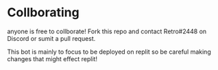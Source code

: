 # Collborating

anyone is free to collborate! Fork this repo and contact Retro#2448 on Discord or sumit a pull request.

This bot is mainly to focus to be deployed on replit so be careful making changes that might effect replit!
